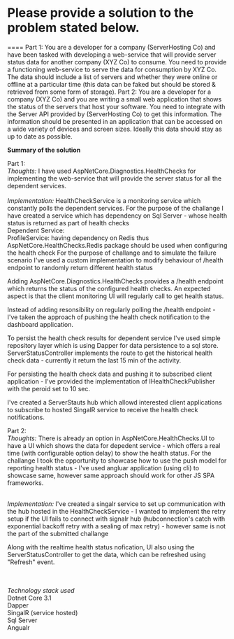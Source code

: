 Please provide a solution to the problem stated below.
=================================================================
====
Part 1:
You are a developer for a company (ServerHosting Co) and have been tasked with developing a web-service that will provide server status data for another company (XYZ Co) to consume.
You need to provide a functioning web-service to serve the data for consumption by XYZ Co. The data should include a list of servers and whether they were online or offline at a particular 
time (this data can be faked but should be stored & retrieved from some form of storage).
Part 2:
You are a developer for a company (XYZ Co) and you are writing a small web application that shows the status of the servers that host your software. 
You need to integrate with the Server API provided by (ServerHosting Co) to get this information. The information should be presented in an application that can be accessed on a wide variety of devices and screen sizes. Ideally this data should stay as up to date as possible.

**Summary of the solution**

Part 1:
<br />
*Thoughts:*
I have used AspNetCore.Diagnostics.HealthChecks for implementing the web-service that will provide the server status for all the dependent services. 
<br />
<br />
*Implementation:*
HealthCheckService is a monitoring service which constantly polls the dependent services. For the purpose of the challange I have created 
	a service which has dependency on Sql Server - whose health status is returned as part of health checks
<br />
Dependent Service: 
<br />
	ProfileService: having dependency on Redis thus AspNetCore.HealthChecks.Redis package should be used when configuring the health check
					 For the purpose of challange and to simulate the failure scenario I've used a custom implementation to modify behaviour of /health endpoint to randomly return different health status
	

Adding AspNetCore.Diagnostics.HealthChecks provides a /health endpoint which returns the status of the configured health checks. An expected aspect is that the client monitoring
UI will regularly call to get health status. 

Instead of adding resonsibility on regularly polling the /health endpoint - I've taken the approach of pushing the health check notification to the dashboard application. 

To persist the health check results for dependent service I've used simple repository layer which is using Dapper for data persistence to a sql store.
ServerStatusController implements the route to get the historical health check data - currently it return the last 15 min of the activity.

For persisting the health check data and pushing it to subscribed client application - I've provided the implementation of IHealthCheckPublisher with the peroid set to 10 sec.

I've created a ServerStauts hub which allowd interested client applications to subscribe to hosted SingalR service to receive the health check notifications.

Part 2: 
<br />
*Thoughts:*
There is already an option in  AspNetCore.HealthChecks.UI to have a UI which shows the data for depedent service - which offers a real time (with configurable option delay) to show the health status.
For the challange I took the opportunity to showcase how to use the push model for reporting health status - I've used angluar application (using cli) to showcase same, however same approach 
should work for other JS SPA frameworks.
<br /><br />

*Implementation:*
I've created a singalr service to set up communication with the hub hosted in the HealthCheckService - I wanted to implement the retry setup if the UI fails to connect with signalr hub
(hubconnection's catch with exponential backoff retry with a sealing of max retry) - however same is not the part of the submitted challange

Along with the realtime health status nofication, UI also using the ServerStatusController to get the data, which can be refreshed using "Refresh" event.

<br /><br />
*Technology stack used*
<br />
Dotnet Core 3.1 
<br />
Dapper
<br />
SingalR (service hosted)
<br />
Sql Server
<br />
Angualr







